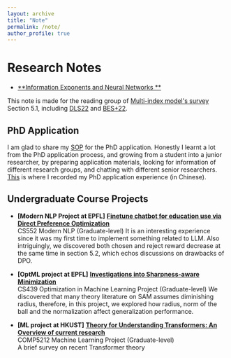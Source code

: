 ```yaml
---
layout: archive
title: "Note"
permalink: /note/
author_profile: true
---
```


# Research Notes
- [**Information Exponents and Neural Networks **](../files/2025_multi_index_reading_group.pdf) 

This note is made for the reading group of [Multi-index model's survey](https://scholar.google.com/citations?view_op=view_citation&hl=en&user=Bp6tvy0AAAAJ&sortby=pubdate&citation_for_view=Bp6tvy0AAAAJ:koF6b02d8EEC) Section 5.1, including [DLS22](https://arxiv.org/abs/2206.15144) and [BES+22](https://arxiv.org/abs/2205.01445v1).


## PhD Application
I am glad to share my [SOP](https://www.overleaf.com/read/tqwnttmqpmcc#42bcb5) for the PhD application. Honestly I learnt a lot from the PhD application process, and growing from a student into a junior researcher, by preparing application materials, looking for information of different research groups, and chatting with different senior researchers. [This](https://www.zhihu.com/question/421349039/answer/4784236380) is where I recorded my PhD application experience (in Chinese).


## Undergraduate Course Projects
- **[Modern NLP Project at EPFL]** [**Finetune chatbot for education use via Direct Preference Optimization**](../files/CS552_NLPG_Project.pdf)
<br /> CS552 Modern NLP (Graduate-level)
It is an interesting experience since it was my first time to implement something related to LLM. Also intriguingly, we discovered both chosen and reject reward decrease at the same time in section 5.2, which echos discussions on drawbacks of DPO.

- **[OptML project at EPFL]** [**Investigations into Sharpness-aware Minimization**](../files/CS439_final_report.pdf)
<br /> CS439 Optimization in Machine Learning Project (Graduate-level)
We discovered that many theory literature on SAM assumes diminishing radius, therefore, in this project, we explored how radius, norm of the ball and the normalization affect generalization performance.

- **[ML project at HKUST]** [**Theory for Understanding Transformers: An Overview of current research**](../files/comp5212.pdf)
<br /> COMP5212 Machine Learning Project (Graduate-level)
<br /> A brief survey on recent Transformer theory